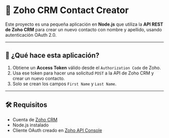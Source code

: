 # 📇 Zoho CRM Contact Creator

Este proyecto es una pequeña aplicación en **Node.js** que utiliza la **API REST de Zoho CRM** para crear un nuevo contacto con nombre y apellido, usando autenticación OAuth 2.0.

---

## 🚀 ¿Qué hace esta aplicación?

1. Obtiene un **Access Token** válido desde el `Authorization Code` de Zoho.
2. Usa ese token para hacer una solicitud `POST` a la API de Zoho CRM y crear un nuevo contacto.
3. Solo se crean los campos `First Name` y `Last Name`.

---

## 🛠️ Requisitos

- Cuenta de [Zoho CRM](https://www.zoho.com/crm/)
- Node.js instalado
- Cliente OAuth creado en [Zoho API Console](https://api-console.zoho.com/)
